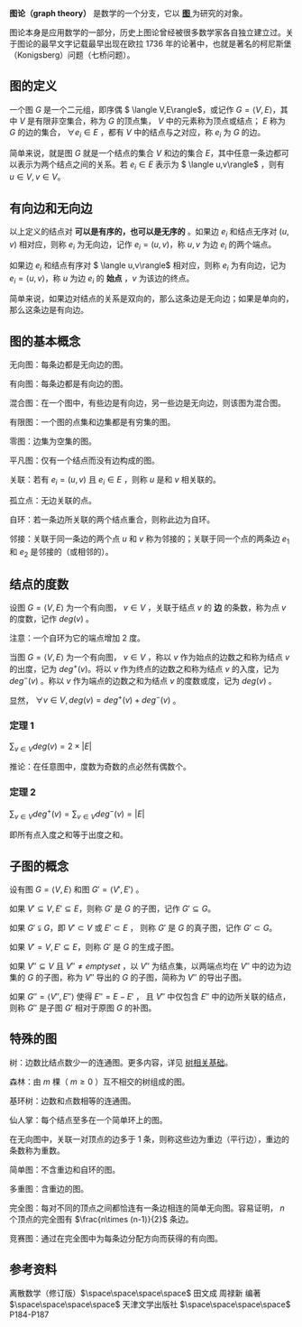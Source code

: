 **图论（graph theory）** 是数学的一个分支，它以 [ **图** ](https://baike.baidu.com/item/%E5%9B%BE%E8%AE%BA/1433806) 为研究的对象。

图论本身是应用数学的一部分，历史上图论曾经被很多数学家各自独立建立过。关于图论的最早文字记载最早出现在欧拉 1736 年的论著中，也就是著名的柯尼斯堡（Konigsberg）问题（七桥问题）。

## 图的定义

一个图 $G$ 是一个二元组，即序偶 $ \langle V,E\rangle$，或记作 $G= \langle V,E\rangle$，其中 $V$ 是有限非空集合，称为 $G$ 的顶点集， $V$ 中的元素称为顶点或结点； $E$ 称为 $G$ 的边的集合， $\forall e_i \in E$ ，都有 $V$ 中的结点与之对应，称 $e_i$ 为 $G$ 的边。

简单来说，就是图 $G$ 就是一个结点的集合 $V$ 和边的集合 $E$，其中任意一条边都可以表示为两个结点之间的关系。若 $e_i\in E$ 表示为 $ \langle u,v\rangle$ ，则有 $u\in V , v\in V$。

## 有向边和无向边

以上定义的结点对 **可以是有序的，也可以是无序的** 。如果边 $e_i$ 和结点无序对 $(u,v)$ 相对应，则称 $e_i$ 为无向边，记作 $e_i=(u,v)$，称 $u,v$ 为边 $e_i$ 的两个端点。

如果边 $e_i$ 和结点有序对 $ \langle u,v\rangle$ 相对应，则称 $e_i$ 为有向边，记为 $e_i= \langle u,v\rangle$，称 $u$ 为边 $e_i$ 的 **始点** ，$v$ 为该边的终点。

简单来说，如果边对结点的关系是双向的，那么这条边是无向边；如果是单向的，那么这条边是有向边。

## 图的基本概念

无向图：每条边都是无向边的图。

有向图：每条边都是有向边的图。

混合图：在一个图中，有些边是有向边，另一些边是无向边，则该图为混合图。

有限图：一个图的点集和边集都是有穷集的图。

零图：边集为空集的图。

平凡图：仅有一个结点而没有边构成的图。

关联：若有 $e_i=(u,v)$ 且 $e_i\in E$ ，则称 $u$ 是和 $v$ 相关联的。

孤立点：无边关联的点。

自环：若一条边所关联的两个结点重合，则称此边为自环。

邻接：关联于同一条边的两个点 $u$ 和 $v$ 称为邻接的；关联于同一个点的两条边 $e_1$ 和 $e_2$ 是邻接的（或相邻的）。

## 结点的度数

设图 $G= \langle V,E\rangle$ 为一个有向图， $v\in V$ ，关联于结点 $v$ 的 **边** 的条数，称为点 $v$ 的度数，记作 $deg(v)$ 。

注意：一个自环为它的端点增加 2 度。

当图 $G= \langle V,E\rangle$ 为一个有向图， $v\in V$ ，称以 $v$ 作为始点的边数之和称为结点 $v$ 的出度，记为 $deg^{+} (v)$。将以 $v$ 作为终点的边数之和称为结点 $v$ 的入度，记为 $deg^{-} (v)$ 。称以 $v$ 作为端点的边数之和为结点 $v$ 的度数或度，记为 $deg(v)$ 。

显然， $\forall v\in V,deg(v)=deg^{+} (v)+deg^{-} (v)$ 。

### 定理 1

$\sum_{v\in V} deg(v)=2\times |E|$ 

推论：在任意图中，度数为奇数的点必然有偶数个。

### 定理 2

$\sum_{v\in V} deg^{+} (v)=\sum_{v\in V} deg^{-} (v)=|E|$

即所有点入度之和等于出度之和。

## 子图的概念

设有图 $G= \langle V,E\rangle$ 和图 $G'= \langle V',E'\rangle$ 。

如果 $V'\subseteq V,E'\subseteq E$，则称 $G'$ 是 $G$ 的子图，记作 $G'\subseteq G$。

如果 $G'\subsetneqq G$，即 $V'\subset V$ 或 $E'\subset E$ ， 则称 $G'$ 是 $G$ 的真子图，记作 $G'\subset G$。

如果 $V'=V,E'\subseteq E$，则称 $G'$ 是 $G$ 的生成子图。

如果 $V''\subseteq V$ 且 $V'' \neq emptyset$ ，以 $V''$ 为结点集，以两端点均在 $V''$ 中的边为边集的 $G$ 的子图，称为 $V''$ 导出的 $G$ 的子图，简称为 $V''$ 的导出子图。

如果 $G''= \langle V'',E''\rangle$ 使得 $E''=E-E'$ ， 且 $V''$ 中仅包含 $E''$ 中的边所关联的结点，则称 $G''$ 是子图 $G'$ 相对于原图 $G$ 的补图。

## 特殊的图

树：边数比结点数少一的连通图。更多内容，详见 [树相关基础](https://oi-wiki.org/graph/tree-basic/)。

森林：由 $m$ 棵（ $m\ge 0$ ）互不相交的树组成的图。

基环树：边数和点数相等的连通图。

仙人掌：每个结点至多在一个简单环上的图。

在无向图中，关联一对顶点的边多于 1 条，则称这些边为重边（平行边），重边的条数称为重数。

简单图：不含重边和自环的图。

多重图：含重边的图。

完全图：每对不同的顶点之间都恰连有一条边相连的简单无向图。容易证明， $n$ 个顶点的完全图有 $\frac{n\times (n-1)}{2}$ 条边。

竞赛图：通过在完全图中为每条边分配方向而获得的有向图。

## 参考资料

离散数学（修订版）$\space\space\space\space$ 田文成 周禄新 编著 $\space\space\space\space$ 天津文学出版社 $\space\space\space\space$ P184-P187
